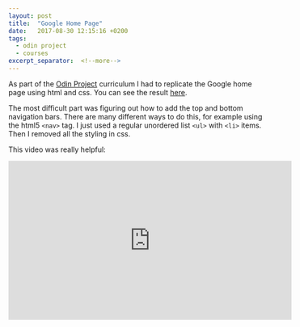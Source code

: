 ```yaml
---
layout: post
title:  "Google Home Page"
date:   2017-08-30 12:15:16 +0200
tags:
  - odin project
  - courses
excerpt_separator:  <!--more-->
---
```

As part of the [Odin Project](https://www.theodinproject.com/courses/web-development-101/lessons/html-css) curriculum I had to replicate the Google home page using html and css. You can see the result [here](http://migueltavar.es/google-homepage/).

The most difficult part was figuring out how to add the top and bottom navigation bars. There are many different ways to do this, for example using the html5 `<nav>` tag. I just used a regular unordered list `<ul>` with `<li>` items. Then I removed all the styling in css.

This video was really helpful:


<iframe width="560" height="315" src="https://www.youtube.com/embed/_ovlvYH782c?rel=0" frameborder="0" allowfullscreen></iframe>


